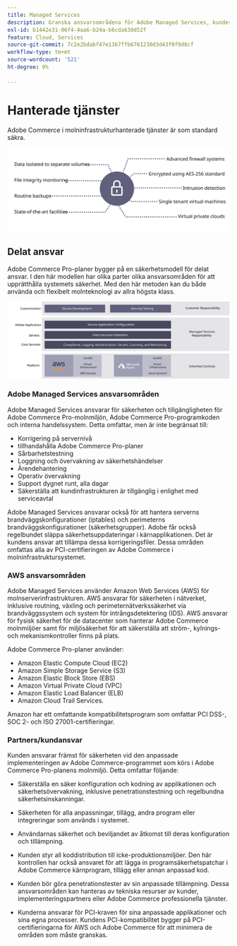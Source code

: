 ```yaml
---
title: Managed Services
description: Granska ansvarsområdena för Adobe Managed Services, kunder och molntjänsteleverantörer för din Adobe Commerce om implementering av molninfrastruktur.
exl-id: b1442e31-06f4-4aa6-b24a-b6cda630d52f
feature: Cloud, Services
source-git-commit: 7c2e2bdabf47e1367ffb6761230d3d43f0f9d0cf
workflow-type: tm+mt
source-wordcount: '521'
ht-degree: 0%

---
```


# Hanterade tjänster

Adobe Commerce i molninfrastrukturhanterade tjänster är som standard säkra.

![Bild som visar Adobe Commerce hanterade tjänster](../../../assets/playbooks/managed-services.svg)

## Delat ansvar

Adobe Commerce Pro-planer bygger på en säkerhetsmodell för delat ansvar. I den här modellen har olika parter olika ansvarsområden för att upprätthålla systemets säkerhet. Med den här metoden kan du både använda och flexibelt molnteknologi av allra högsta klass.

![Diagram som visar Adobe Commerce modell för delat ansvar](../../../assets/playbooks/shared-responsibility.svg)

### Adobe Managed Services ansvarsområden

Adobe Managed Services ansvarar för säkerheten och tillgängligheten för Adobe Commerce Pro-molnmiljön, Adobe Commerce Pro-programkoden och interna handelssystem. Detta omfattar, men är inte begränsat till:

- Korrigering på servernivå
- tillhandahålla Adobe Commerce Pro-planer
- Sårbarhetstestning
- Loggning och övervakning av säkerhetshändelser
- Ärendehantering
- Operativ övervakning
- Support dygnet runt, alla dagar
- Säkerställa att kundinfrastrukturen är tillgänglig i enlighet med serviceavtal

Adobe Managed Services ansvarar också för att hantera serverns brandväggskonfigurationer (iptables) och perimeterns brandväggskonfigurationer (säkerhetsgrupper). Adobe får också regelbundet släppa säkerhetsuppdateringar i kärnapplikationen. Det är kundens ansvar att tillämpa dessa korrigeringsfiler. Dessa områden omfattas alla av PCI-certifieringen av Adobe Commerce i molninfrastruktursystemet.

### AWS ansvarsområden

Adobe Managed Services använder Amazon Web Services (AWS) för molnserverinfrastrukturen. AWS ansvarar för säkerheten i nätverket, inklusive routning, växling och perimeternätverkssäkerhet via brandväggssystem och system för intrångsdetektering (IDS). AWS ansvarar för fysisk säkerhet för de datacenter som hanterar Adobe Commerce molnmiljöer samt för miljösäkerhet för att säkerställa att ström-, kylnings- och mekanismkontroller finns på plats.

Adobe Commerce Pro-planer använder:

- Amazon Elastic Compute Cloud (EC2)
- Amazon Simple Storage Service (S3)
- Amazon Elastic Block Store (EBS)
- Amazon Virtual Private Cloud (VPC)
- Amazon Elastic Load Balancer (ELB)
- Amazon Cloud Trail Services.

Amazon har ett omfattande kompatibilitetsprogram som omfattar PCI DSS-, SOC 2- och ISO 27001-certifieringar.

### Partners/kundansvar

Kunden ansvarar främst för säkerheten vid den anpassade implementeringen av Adobe Commerce-programmet som körs i Adobe Commerce Pro-planens molnmiljö. Detta omfattar följande:

- Säkerställa en säker konfiguration och kodning av applikationen och säkerhetsövervakning, inklusive penetrationstestning och regelbundna säkerhetsinskanningar.

- Säkerheten för alla anpassningar, tillägg, andra program eller integreringar som används i systemet.

- Användarnas säkerhet och beviljandet av åtkomst till deras konfiguration och tillämpning.

- Kunden styr all koddistribution till icke-produktionsmiljöer. Den här kontrollen har också ansvaret för att lägga in programsäkerhetspatchar i Adobe Commerce kärnprogram, tillägg eller annan anpassad kod.

- Kunden bör göra penetrationstester av sin anpassade tillämpning. Dessa ansvarsområden kan hanteras av tekniska resurser av kunder, implementeringspartners eller Adobe Commerce professionella tjänster.

- Kunderna ansvarar för PCI-kraven för sina anpassade applikationer och sina egna processer. Kundens PCI-kompatibilitet bygger på PCI-certifieringarna för AWS och Adobe Commerce för att minimera de områden som måste granskas.
